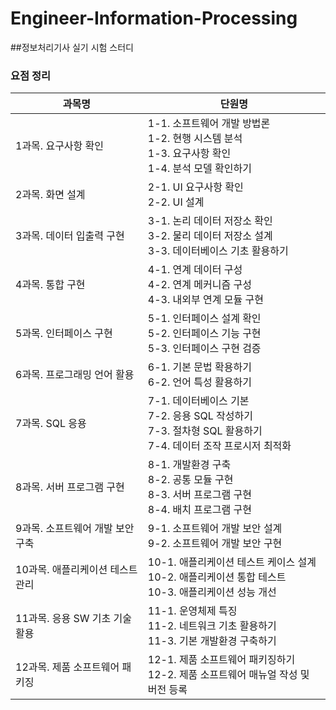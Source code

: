 # Engineer-Information-Processing
##정보처리기사 실기 시험 스터디

### 요점 정리
| 과목명 | 단원명 |
| --- | --- |
| 1과목. 요구사항 확인 | 1-1. 소프트웨어 개발 방법론<br>1-2. 현행 시스템 분석<br>1-3. 요구사항 확인<br>1-4. 분석 모델 확인하기 |
| 2과목. 화면 설계 | 2-1. UI 요구사항 확인<br>2-2. UI 설계 |
| 3과목. 데이터 입출력 구현 | 3-1. 논리 데이터 저장소 확인<br>3-2. 물리 데이터 저장소 설계<br>3-3. 데이터베이스 기초 활용하기 |
| 4과목. 통합 구현 | 4-1. 연계 데이터 구성<br>4-2. 연계 메커니즘 구성<br>4-3. 내외부 연계 모듈 구현 |
| 5과목. 인터페이스 구현 | 5-1. 인터페이스 설계 확인<br>5-2. 인터페이스 기능 구현<br>5-3. 인터페이스 구현 검증 |
| 6과목. 프로그래밍 언어 활용 | 6-1. 기본 문법 확용하기<br>6-2. 언어 특성 활용하기 |
| 7과목. SQL 응용 | 7-1. 데이터베이스 기본<br>7-2. 응용 SQL 작성하기<br>7-3. 절차형 SQL 활용하기<br>7-4. 데이터 조작 프로시저 최적화 |
| 8과목. 서버 프로그램 구현 | 8-1. 개발환경 구축<br>8-2. 공통 모듈 구현<br>8-3. 서버 프로그램 구현<br>8-4. 배치 프로그램 구현 |
| 9과목. 소프트웨어 개발 보안 구축 | 9-1. 소프트웨어 개발 보안 설계<br>9-2. 소프트웨어 개발 보안 구현 |
| 10과목. 애플리케이션 테스트 관리 | 10-1. 애플리케이션 테스트 케이스 설계<br>10-2. 애플리케이션 통합 테스트<br>10-3. 애플리케이션 성능 개선 |
| 11과목. 응용 SW 기초 기술 활용 | 11-1. 운영체제 특징<br>11-2. 네트워크 기초 활용하기<br>11-3. 기본 개발환경 구축하기 |
| 12과목. 제품 소프트웨어 패키징 | 12-1. 제품 소프트웨어 패키징하기<br>12-2. 제품 소프트웨어 매뉴얼 작성 및 버전 등록 |
